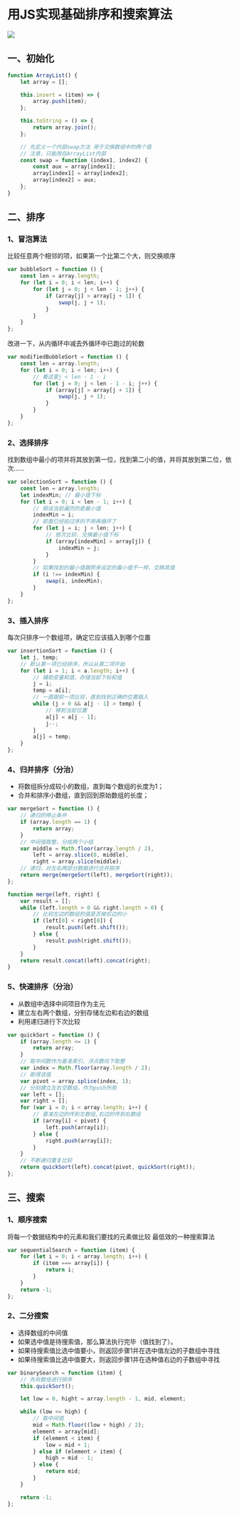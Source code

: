 # 用JS实现基础排序和搜索算法

![](https://raw.githubusercontent.com/amandakelake/picgo-images/master/images/202201141224159.png)

## 一、初始化
```js
function ArrayList() {
    let array = [];

    this.insert = (item) => {
        array.push(item);
    };

    this.toString = () => {
        return array.join();
    };

    // 先定义一个内部swap方法 用于交换数组中的两个值
    // 注意，只能用在ArrayList内部
    const swap = function (index1, index2) {
        const aux = array[index1];
        array[index1] = array[index2];
        array[index2] = aux;
    };
}
```

## 二、排序

### 1、冒泡算法
比较任意两个相邻的项，如果第一个比第二个大，则交换顺序
```js
var bubbleSort = function () {
    const len = array.length;
    for (let i = 0; i < len; i++) {
        for (let j = 0; j < len - 1; j++) {
            if (array[j] > array[j + 1]) {
                swap(j, j + 1);
            }
        }
    }
};
```

改进一下，从内循环中减去外循环中已跑过的轮数
```js
var modifiedBubbleSort = function () {
    const len = array.length;
    for (let i = 0; i < len; i++) {
        // 看这里j < len - 1 - i
        for (let j = 0; j < len - 1 - i; j++) {
            if (array[j] > array[j + 1]) {
                swap(j, j + 1);
            }
        }
    }
};
```

### 2、选择排序
找到数组中最小的项并将其放到第一位，找到第二小的值，并将其放到第二位，依次……
```js
var selectionSort = function () {
    const len = array.length;
    let indexMin; // 最小值下标
    for (let i = 0; i < len - 1; i++) {
        // 假设当前遍历的是最小值
        indexMin = i;
        // 前面已经拍过序的不用再循环了
        for (let j = i; j < len; j++) {
            // 依次比较，交换最小值下标
            if (array[indexMin] > array[j]) {
                indexMin = j;
            }
        }
        // 如果找到的最小值跟原来设定的最小值不一样，交换其值
        if (i !== indexMin) {
            swap(i, indexMin);
        }
    }
};
```

### 3、插入排序
每次只排序一个数组项，确定它应该插入到哪个位置
```js
var insertionSort = function () {
    let j, temp;
    // 默认第一项已经排序，所以从第二项开始
    for (let i = 1; i < a.length; i++) {
        // 辅助变量和值，存储当前下标和值
        j = i;
        temp = a[i];
        // 一直跟前一项比较，直到找到正确的位置插入
        while (j > 0 && a[j - 1] > temp) {
            // 移到当前位置
            a[j] = a[j - 1];
            j--;
        }
        a[j] = temp;
    }
};
```

### 4、归并排序（分治）
* 将数组拆分成较小的数组，直到每个数组的长度为1；
* 合并和排序小数组，直到回到原始数组的长度；
```js
var mergeSort = function () {
    // 递归的停止条件
    if (array.length == 1) {
        return array;
    }
    // 中间值取整，分成两个小组
    var middle = Math.floor(array.length / 2),
        left = array.slice(0, middle),
        right = array.slice(middle);
    // 递归，对左右两部分数据进行合并排序
    return merge(mergeSort(left), mergeSort(right));
};

function merge(left, right) {
    var result = [];
    while (left.length > 0 && right.length > 0) {
        // 比较左边的数组的值是否被右边的小
        if (left[0] < right[0]) {
            result.push(left.shift());
        } else {
            result.push(right.shift());
        }
    }
    return result.concat(left).concat(right);
}
```

### 5、快速排序（分治）
* 从数组中选择中间项目作为主元
* 建立左右两个数组，分别存储左边和右边的数组
* 利用递归进行下次比较
```js
var quickSort = function () {
    if (array.length <= 1) {
        return array;
    }
    // 取中间数作为基准索引，浮点数向下取整
    var index = Math.floor(array.length / 2);
    // 取得该值
    var pivot = array.splice(index, 1);
    // 分别建立左右空数组，作为push所用
    var left = [];
    var right = [];
    for (var i = 0; i < array.length; i++) {
        // 基准左边的传到左数组,右边的传到右数组
        if (array[i] < pivot) {
            left.push(array[i]);
        } else {
            right.push(array[i]);
        }
    }
    // 不断递归重复比较
    return quickSort(left).concat(pivot, quickSort(right));
};
```


## 三、搜索

### 1、顺序搜索
将每一个数据结构中的元素和我们要找的元素做比较
最低效的一种搜索算法
```js
var sequentialSearch = function (item) {
    for (let i = 0; i < array.length; i++) {
        if (item === array[i]) {
            return i;
        }
    }
    return -1;
};
```

### 2、二分搜索
* 选择数组的中间值
* 如果选中值是待搜索值，那么算法执行完毕（值找到了）。
* 如果待搜索值比选中值要小，则返回步骤1并在选中值左边的子数组中寻找
* 如果待搜索值比选中值要大，则返回步骤1并在选种值右边的子数组中寻找
```js
var binarySearch = function (item) {
    // 先将数组进行排序
    this.quickSort();

    let low = 0, hight = array.length - 1, mid, element;

    while (low <= high) {
        // 取中间值
        mid = Math.floor((low + high) / 2);
        element = array[mid];
        if (element < item) {
            low = mid + 1;
        } else if (element > item) {
            high = mid - 1;
        } else {
            return mid;
        }
    }

    return -1;
};
```
